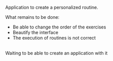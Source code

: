 Application to create a personalized routine. <br>

What remains to be done:
- Be able to change the order of the exercises
- Beautify the interface
- The execution of routines is not correct
<br>
Waiting to be able to create an application with it
